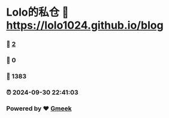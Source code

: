 # Lolo的私仓 :link: https://lolo1024.github.io/blog 
### :page_facing_up: [2](https://lolo1024.github.io/blog/tag.html) 
### :speech_balloon: 0 
### :hibiscus: 1383 
### :alarm_clock: 2024-09-30 22:41:03 
### Powered by :heart: [Gmeek](https://github.com/Meekdai/Gmeek)
